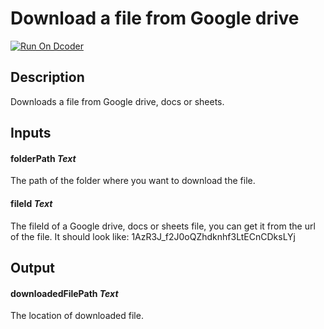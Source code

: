 # Download a file from Google drive

[![Run On Dcoder](https://static-content.dcoder.tech/dcoder-assets/run-on-dcoder.svg)](https://code.dcoder.tech/feed/block/60c46a707333f90be7173c99)

## Description

Downloads a file from Google drive, docs or sheets.

## Inputs

#### **folderPath** _Text_

The path of the folder where you want to download the file.

#### **fileId** _Text_

The fileId of a Google drive, docs or sheets file, you can get it from the url of the file.
It should look like: 1AzR3J_f2J0oQZhdknhf3LtECnCDksLYj

## Output

#### **downloadedFilePath** _Text_

The location of downloaded file.
